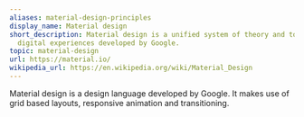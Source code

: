 ```yaml
---
aliases: material-design-principles
display_name: Material design
short_description: Material design is a unified system of theory and tools for creating
  digital experiences developed by Google.
topic: material-design
url: https://material.io/
wikipedia_url: https://en.wikipedia.org/wiki/Material_Design
---
```

Material design is a design language developed by Google. It makes use of grid based layouts, responsive animation and transitioning.
